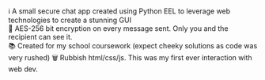 ℹ️ A small secure chat app created using Python EEL to leverage web technologies to create a stunning GUI  
🔐 AES-256 bit encryption on every message sent. Only you and the recipient can see it.  
📚 Created for my school coursework (expect cheeky solutions as code was very rushed)
🗑 Rubbish html/css/js. This was my first ever interaction with web dev.